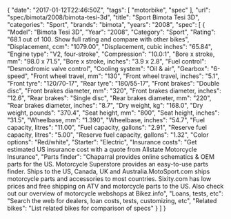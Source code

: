 {
    "date": "2017-01-12T22:46:50Z",
    "tags": [
        "motorbike",
        "spec"
    ],
    "url": "spec\/bimota\/2008\/bimota-tesi-3d",
    "title": "Sport Bimota Tesi 3D",
    "categories": "Sport",
    "brands": "bimota",
    "years": "2008",
    "spec": [
        {
            "Model": "Bimota Tesi 3D",
            "Year": "2008",
            "Category": "Sport",
            "Rating": "68.1 out of 100. Show full rating and compare with other bikes",
            "Displacement, ccm": "1079.00",
            "Displacement, cubic inches": "65.84",
            "Engine type": "V2, four-stroke",
            "Compression": "10.0:1",
            "Bore x stroke, mm": "98.0 x 71.5",
            "Bore x stroke, inches": "3.9 x 2.8",
            "Fuel control": "Desmodromic valve control",
            "Cooling system": "Oil & air",
            "Gearbox": "6-speed",
            "Front wheel travel, mm": "130",
            "Front wheel travel, inches": "5.1",
            "Front tyre": "120\/70-17",
            "Rear tyre": "180\/55-17",
            "Front brakes": "Double disc",
            "Front brakes diameter, mm": "320",
            "Front brakes diameter, inches": "12.6",
            "Rear brakes": "Single disc",
            "Rear brakes diameter, mm": "220",
            "Rear brakes diameter, inches": "8.7",
            "Dry weight, kg": "168.0",
            "Dry weight, pounds": "370.4",
            "Seat height, mm": "800",
            "Seat height, inches": "31.5",
            "Wheelbase, mm": "1.390",
            "Wheelbase, inches": "54.7",
            "Fuel capacity, litres": "11.00",
            "Fuel capacity, gallons": "2.91",
            "Reserve fuel capacity, litres": "5.00",
            "Reserve fuel capacity, gallons": "1.32",
            "Color options": "Red\/white",
            "Starter": "Electric",
            "Insurance costs": "Get estimated US insurance cost with a quote from Allstate Motorcycle Insurance",
            "Parts finder": "Chaparral provides online schematics & OEM parts for the US.   Motorcycle Superstore provides an easy-to-use parts finder. Ships to the US, Canada, UK and Australia.MotoSport.com ships motorcycle parts and accessories to most countries.    Sixity.com has low prices and free shipping on ATV and motorcycle parts to the US. Also check out our overview of motorcycle webshops at Bikez.info",
            "Loans, tests, etc": "Search the web for dealers, loan costs, tests, customizing, etc",
            "Related bikes": "List related bikes for comparison of specs"
        }
    ]
}